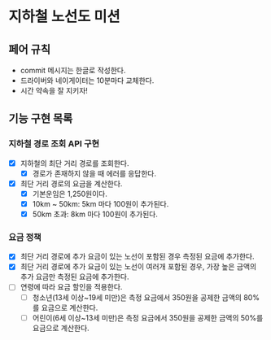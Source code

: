 # 지하철 노선도 미션

## 페어 규칙

- commit 메시지는 한글로 작성한다.
- 드라이버와 네이게이터는 10분마다 교체한다.
- 시간 약속을 잘 지키자!

## 기능 구현 목록

### 지하철 경로 조회 API 구현

- [x] 지하철의 최단 거리 경로를 조회한다.
    - [x] 경로가 존재하지 않을 때 에러를 응답한다.
- [x] 최단 거리 경로의 요금을 계산한다.
  - [x] 기본운임은 1,250원이다.
  - [x] 10km ~ 50km: 5km 마다 100원이 추가된다.
  - [x] 50km 초과: 8km 마다 100원이 추가된다.

### 요금 정책
- [x] 최단 거리 경로에 추가 요금이 있는 노선이 포함된 경우 측정된 요금에 추가한다.
- [x] 최단 거리 경로에 추가 요금이 있는 노선이 여러개 포함된 경우, 가장 높은 금액의 추가 요금만 측정된 요금에 추가한다.
- [ ] 연령에 따라 요금 할인을 적용한다.
  - [ ] 청소년(13세 이상~19세 미만)은 측정 요금에서 350원을 공제한 금액의 80%를 요금으로 계산한다. 
  - [ ] 어린이(6세 이상~13세 미만)은 측정 요금에서 350원을 공제한 금액의 50%를 요금으로 계산한다. 
